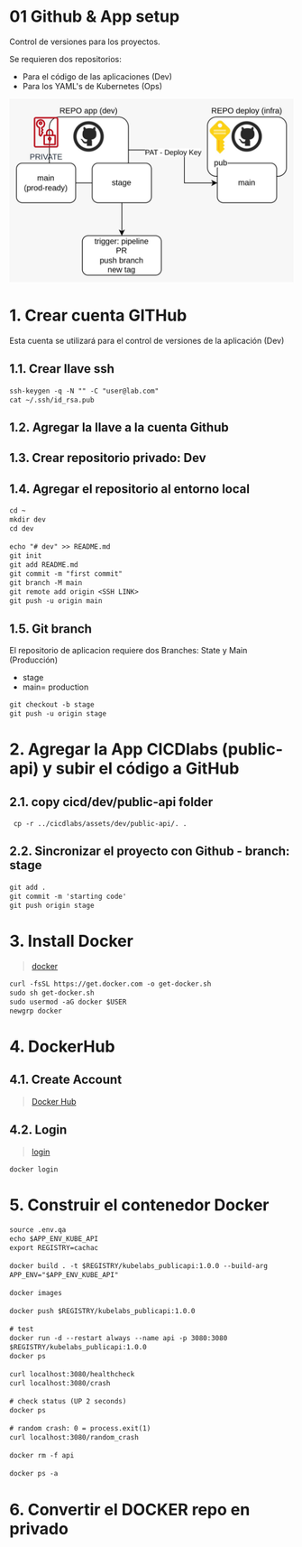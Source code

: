 
# 01 Github & App setup <!-- omit in toc -->
Control de versiones para los proyectos.

Se requieren dos repositorios:

- Para el código de las aplicaciones (Dev)
- Para los YAML's de Kubernetes (Ops)


![git repos](./assets/img/git.jpeg)

# 1. Crear cuenta GITHub
Esta cuenta se utilizará para el control de versiones de la aplicación (Dev)
## 1.1. Crear llave ssh
```vim
ssh-keygen -q -N "" -C "user@lab.com"
cat ~/.ssh/id_rsa.pub
```
## 1.2. Agregar la llave a la cuenta Github

## 1.3. Crear repositorio privado: Dev
## 1.4. Agregar el repositorio al entorno local
```vim
cd ~
mkdir dev
cd dev

echo "# dev" >> README.md
git init
git add README.md
git commit -m "first commit"
git branch -M main
git remote add origin <SSH LINK>
git push -u origin main
```

## 1.5. Git branch
El repositorio de aplicacion requiere dos Branches: State y Main (Producción)

- stage
- main= production

```vim
git checkout -b stage
git push -u origin stage
```

# 2. Agregar la App CICDlabs (public-api) y subir el código a GitHub
## 2.1. copy cicd/dev/public-api folder
```vim
 cp -r ../cicdlabs/assets/dev/public-api/. .
```

## 2.2. Sincronizar el proyecto con Github - branch: stage
```vim
git add .
git commit -m 'starting code'
git push origin stage
```

# 3. Install Docker
> [docker](https://docs.docker.com/engine/install/ubuntu/)
```vim
curl -fsSL https://get.docker.com -o get-docker.sh
sudo sh get-docker.sh
sudo usermod -aG docker $USER
newgrp docker
```


# 4. DockerHub
## 4.1. Create Account
> [Docker Hub](https://hub.docker.com/)
## 4.2. Login
> [login](https://docs.docker.com/engine/reference/commandline/login/)
```vim
docker login
```

# 5. Construir el contenedor Docker
```vim
source .env.qa
echo $APP_ENV_KUBE_API
export REGISTRY=cachac

docker build . -t $REGISTRY/kubelabs_publicapi:1.0.0 --build-arg APP_ENV="$APP_ENV_KUBE_API"

docker images

docker push $REGISTRY/kubelabs_publicapi:1.0.0

# test
docker run -d --restart always --name api -p 3080:3080 $REGISTRY/kubelabs_publicapi:1.0.0
docker ps

curl localhost:3080/healthcheck
curl localhost:3080/crash

# check status (UP 2 seconds)
docker ps

# random crash: 0 = process.exit(1)
curl localhost:3080/random_crash

docker rm -f api

docker ps -a
```

# 6. Convertir el DOCKER repo en privado
